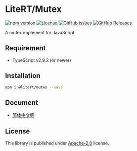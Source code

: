 # LiteRT/Mutex

[![npm version](https://img.shields.io/npm/v/@litert/mutex.svg?colorB=brightgreen)](https://www.npmjs.com/package/@litert/mutex "Stable Version")
[![License](https://img.shields.io/npm/l/@litert/mutex.svg?maxAge=2592000?style=plastic)](https://github.com/litert/mutex/blob/master/LICENSE)
[![GitHub issues](https://img.shields.io/github/issues/litert/mutex.js.svg)](https://github.com/litert/mutex.js/issues)
[![GitHub Releases](https://img.shields.io/github/release/litert/mutex.js.svg)](https://github.com/litert/mutex.js/releases "Stable Release")

A mutex implement for JavaScript.

## Requirement

- TypeScript v2.9.2 (or newer)

## Installation

```sh
npm i @litert/mutex --save
```

## Document

- [简体中文版](./docs/zh-CN/README.md)

## License

This library is published under [Apache-2.0](./LICENSE) license.
